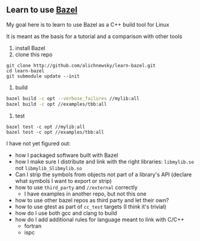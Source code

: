 ## Learn to use [Bazel](http://bazel.io)
My goal here is to learn to use Bazel as a C++ build tool for Linux

It is meant as the basis for a tutorial and a comparison with other tools

1. install Bazel
1. clone this repo
```
git clone http://github.com/alichnewsky/learn-bazel.git
cd learn-bazel
git submodule update --init
```
1. build
```bash 
bazel build -c opt --verbose_failures //mylib:all
bazel build -c opt //examples/tbb:all
```
1. test
```
bazel test -c opt //mylib:all
bazel test -c opt //examples/tbb:all
```

I have not yet figured out:
* how I packaged software built with Bazel
* how I make sure I distribute and link with the right libraries: `libmylib.so` not `libmylib_Slibmylib.so` 
* Can I strip the symbols from objects not part of a library's API (declare what symbols I want to export or strip)
* how to use `third_party` and `//external` correctly
  * I have examples in another repo, but not this one
* how to use other bazel repos as third party and let their own?
* how to use gtest as part of `cc_test` targets (I think it's trivial)
* how do I use both gcc and clang to build
* how do I add additional rules for language meant to link with C/C++
  * fortran
  * ispc
